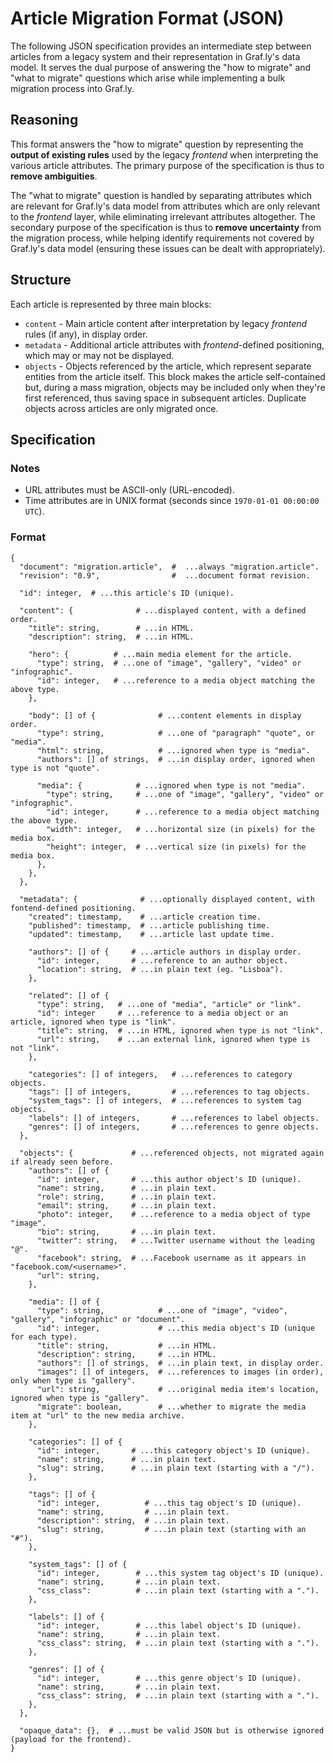 # Article Migration Format (JSON)

The following JSON specification provides an intermediate step between articles from a legacy system and their representation in Graf.ly's data model. It serves the dual purpose of answering the "how to migrate" and "what to migrate" questions which arise while implementing a bulk migration process into Graf.ly.

## Reasoning

This format answers the "how to migrate" question by representing the **output of existing rules** used by the legacy _frontend_ when interpreting the various article attributes. The primary purpose of the specification is thus to **remove ambiguities**.

The "what to migrate" question is handled by separating attributes which are relevant for Graf.ly's data model from attributes which are only relevant to the _frontend_ layer, while eliminating irrelevant attributes altogether. The secondary purpose of the specification is thus to **remove uncertainty** from the migration process, while helping identify requirements not covered by Graf.ly's data model (ensuring these issues can be dealt with appropriately).

## Structure

Each article is represented by three main blocks:

* `content` - Main article content after interpretation by legacy _frontend_ rules (if any), in display order.
* `metadata` - Additional article attributes with _frontend_-defined positioning, which may or may not be displayed.
* `objects` - Objects referenced by the article, which represent separate entities from the article itself. This block makes the article self-contained but, during a mass migration, objects may be included only when they're first referenced, thus saving space in subsequent articles. Duplicate objects across articles are only migrated once.

## Specification

### Notes
* URL attributes must be ASCII-only (URL-encoded).
* Time attributes are in UNIX format (seconds since `1970-01-01 00:00:00 UTC`).

### Format
```
{
  "document": "migration.article",  #  ...always "migration.article".
  "revision": "0.9",                #  ...document format revision.

  "id": integer,  # ...this article's ID (unique).

  "content": {              # ...displayed content, with a defined order.
    "title": string,        # ...in HTML.
    "description": string,  # ...in HTML.

    "hero": {          # ...main media element for the article.
      "type": string,  # ...one of "image", "gallery", "video" or "infographic".
      "id": integer,   # ...reference to a media object matching the above type.
    },

    "body": [] of {              # ...content elements in display order.
      "type": string,            # ...one of "paragraph" "quote", or "media".
      "html": string,            # ...ignored when type is "media".
      "authors": [] of strings,  # ...in display order, ignored when type is not "quote".

      "media": {            # ...ignored when type is not "media".
        "type": string,     # ...one of "image", "gallery", "video" or "infographic".
        "id": integer,      # ...reference to a media object matching the above type.
        "width": integer,   # ...horizontal size (in pixels) for the media box.
        "height": integer,  # ...vertical size (in pixels) for the media box.
      },
    },
  },

  "metadata": {              # ...optionally displayed content, with fontend-defined positioning.
    "created": timestamp,    # ...article creation time.
    "published": timestamp,  # ...article publishing time.
    "updated": timestamp,    # ...article last update time.

    "authors": [] of {     # ...article authors in display order.
      "id": integer,       # ...reference to an author object.
      "location": string,  # ...in plain text (eg. "Lisboa").
    },

    "related": [] of {
      "type": string,   # ...one of "media", "article" or "link".
      "id": integer     # ...reference to a media object or an article, ignored when type is "link".
      "title": string,  # ...in HTML, ignored when type is not "link".
      "url": string,    # ...an external link, ignored when type is not "link".
    },

    "categories": [] of integers,   # ...references to category objects.
    "tags": [] of integers,         # ...references to tag objects.
    "system_tags": [] of integers,  # ...references to system tag objects.
    "labels": [] of integers,       # ...references to label objects.
    "genres": [] of integers,       # ...references to genre objects.
  },

  "objects": {             # ...referenced objects, not migrated again if already seen before.
    "authors": [] of {
      "id": integer,       # ...this author object's ID (unique).
      "name": string,      # ...in plain text.
      "role": string,      # ...in plain text.
      "email": string,     # ...in plain text.
      "photo": integer,    # ...reference to a media object of type "image".
      "bio": string,       # ...in plain text.
      "twitter": string,   # ...Twitter username without the leading "@".
      "facebook": string,  # ...Facebook username as it appears in "facebook.com/<username>".
      "url": string,
    },

    "media": [] of {
      "type": string,            # ...one of "image", "video", "gallery", "infographic" or "document".
      "id": integer,             # ...this media object's ID (unique for each type).
      "title": string,           # ...in HTML.
      "description": string,     # ...in HTML.
      "authors": [] of strings,  # ...in plain text, in display order.
      "images": [] of integers,  # ...references to images (in order), only when type is "gallery".
      "url": string,             # ...original media item's location, ignored when type is "gallery".
      "migrate": boolean,        # ...whether to migrate the media item at "url" to the new media archive.
    },

    "categories": [] of {
      "id": integer,       # ...this category object's ID (unique).
      "name": string,      # ...in plain text.
      "slug": string,      # ...in plain text (starting with a "/").
    },

    "tags": [] of {
      "id": integer,          # ...this tag object's ID (unique).
      "name": string,         # ...in plain text.
      "description": string,  # ...in plain text.
      "slug": string,         # ...in plain text (starting with an "#").
    },

    "system_tags": [] of {
      "id": integer,        # ...this system tag object's ID (unique).
      "name": string,       # ...in plain text.
      "css_class":          # ...in plain text (starting with a ".").
    },

    "labels": [] of {
      "id": integer,        # ...this label object's ID (unique).
      "name": string,       # ...in plain text.
      "css_class": string,  # ...in plain text (starting with a ".").
    },

    "genres": [] of {
      "id": integer,        # ...this genre object's ID (unique).
      "name": string,       # ...in plain text.
      "css_class": string,  # ...in plain text (starting with a ".").
    },
  },

  "opaque_data": {},  # ...must be valid JSON but is otherwise ignored (payload for the frontend).
}
```
